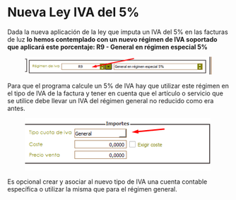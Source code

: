 # Nueva Ley IVA del 5%

Dada la nueva aplicación de la ley que imputa un IVA del 5% en las facturas de luz **lo hemos contemplado con un nuevo régimen de IVA soportado que aplicará este porcentaje: R9 -  General en régimen especial 5%**

&#x20;

<figure><img src="../../.gitbook/assets/imagen (177).png" alt=""><figcaption></figcaption></figure>

Para que el programa calcule un 5% de IVA hay que utilizar este régimen en el tipo de IVA de la factura y tener en cuenta que el artículo o servicio que se utilice debe llevar un IVA del régimen general no reducido como era antes.

<figure><img src="../../.gitbook/assets/imagen (178).png" alt=""><figcaption></figcaption></figure>

Es opcional crear y asociar al nuevo tipo de IVA una cuenta contable específica o utilizar la misma que para el régimen general.
